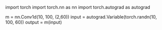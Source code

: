import torch
import torch.nn as nn
import torch.autograd as autograd

m = nn.Conv1d(10, 100, (2,60))
input = autograd.Variable(torch.randn(10, 100, 60))
output = m(input)